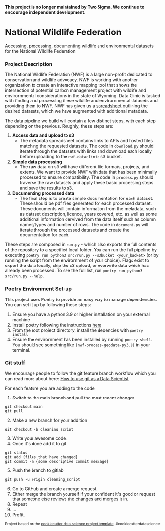 **This project is no longer maintained by Two Sigma. We continue to encourage independent development.**

National Wildlife Federation
==============================

Accessing, processing, documenting wildlife and environmental datasets for the National Wildlife Federation

### Project Description

The National Wildlife Federation (NWF) is a large non-profit dedicated to conservation and wildlife advocacy. NWF is working with another organization to create an interactive mapping tool that shows the intersection of potential carbon management project with wildlife and envirornmental considerations in the state of Wyoming. Data Clinic is tasked with finding and processing these wildlife and envirornmental datasets and providing them to NWF. NWF has given us a [spreadsheet](https://docs.google.com/spreadsheets/d/1qZX01JpzITLJDCWByWUadBp64f7d0Il5FQknywnsXpQ/edit#gid=0) outlining the desired datasets, which we have augmented with additional metadata.

The data pipeline we build will contain a few distinct steps, with each step depending on the previous. Roughly, these steps are:

1.  **Access data and upload to s3**
    - The metadata spreadsheet contains links to APIs and hosted files matching the requested datasets. The code in `download.py` should iterate through the datasets with links and download each locally before uploading to the `nwf-dataclinic` s3 bucket.
2.  **Simple data processing**
    - The raw data on s3 will have different file formats, projects, and extents. We want to provide NWF with data that has been minimally processed to ensure compatibility. The code in `process.py` should traverse the raw datasets and apply these basic processing steps and save the results to s3.
3.  **Documenting processed data**
    - The final step is to create simple documentation for each dataset. These should be pdf files generated for each processed dataset. These documents will contain information from the metadata, such as dataset description, licence, years covered, etc. as well as some additional information dervived from the data itself such as column names/types and number of rows. The code in `document.py` will iterate through the processed datasets and create the documentation for each.

These steps are composed in `run.py` - which also exports the full contents of the repository to a specified local folder. You can run the full pipeline by executing `poetry run python3 src/run.py --s3bucket <your_bucket>` (or by running the script from the envirornment of your choice).  Flags exist to export the data locally, skip the s3 upload, or overwrite data which has already been processed.  To see the full list, run `poetry run python3 src/run.py --help`.

### Poetry Environment Set-up

This project uses Poetry to provide an easy way to manage dependencies. You can set it up by following these steps:

1.  Ensure you have a python 3.9 or higher installation on your external machine
2.  Install poetry following the instructions [here](https://python-poetry.org/docs/#installing-with-the-official-installer)
3.  From the root project directory, install the depencies with `poetry install`
4.  Ensure the envirornment has been installed by running `poetry shell`. You should see something like `(nwf-process-geodata-py3.9)` in your terminal. 

### Git stuff 

We encourage people to follow the git feature branch workflow which you can read more about here: [How to use git as a Data Scientist](https://towardsdatascience.com/why-git-and-how-to-use-git-as-a-data-scientist-4fa2d3bdc197)

For each feature you are adding to the code 

1. Switch to the main branch and pull the most recent changes 
```
git checkout main 
git pull
```

2. Make a new branch for your addition 
```
git checkout -b cleaning_script
``` 
3. Write your awesome code.
4. Once it's done add it to git 
```
git status
git add {files that have changed}
git commit -m {some descriptive commit message}
```
5. Push the branch to gitlab 
```
git push -u origin cleaning_script
``` 
6. Go to GitHub and create a merge request.
7. Either merge the branch yourself if your confident it's good or request that someone else reviews the changes and merges it in.
8. Repeat
9. ...
10. Profit.

<p><small>Project based on the <a target="_blank" href="https://drivendata.github.io/cookiecutter-data-science/">cookiecutter data science project template</a>. #cookiecutterdatascience</small></p>
